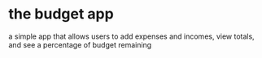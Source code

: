 # the budget app
 a simple app that allows users to add expenses and incomes, view totals, and see a percentage of budget remaining
